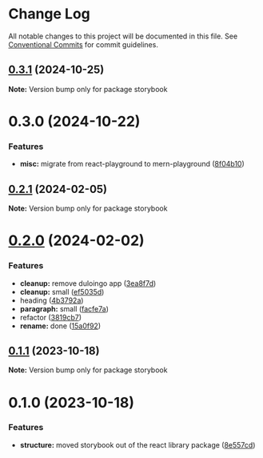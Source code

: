 # Change Log

All notable changes to this project will be documented in this file.
See [Conventional Commits](https://conventionalcommits.org) for commit guidelines.

## [0.3.1](https://github.com/paulAlexSerban/wbk--mern-playground/compare/storybook@0.3.0...storybook@0.3.1) (2024-10-25)

**Note:** Version bump only for package storybook

# 0.3.0 (2024-10-22)

### Features

-   **misc:** migrate from react-playground to mern-playground ([8f04b10](https://github.com/paulAlexSerban/wbk--mern-playground/commit/8f04b103fc0a1af0286bbc101d997c7763f8e35d))

## [0.2.1](https://github.com/paulAlexSerban/wbk--mern-playground/compare/storybook@0.2.0...storybook@0.2.1) (2024-02-05)

**Note:** Version bump only for package storybook

# [0.2.0](https://github.com/paulAlexSerban/wbk--mern-playground/compare/storybook@0.1.1...storybook@0.2.0) (2024-02-02)

### Features

-   **cleanup:** remove duloingo app ([3ea8f7d](https://github.com/paulAlexSerban/wbk--mern-playground/commit/3ea8f7d47da9759c9ea8f62599a8aa4250b38c3c))
-   **cleanup:** small ([ef5035d](https://github.com/paulAlexSerban/wbk--mern-playground/commit/ef5035dd88231efce920b3a5ed7e94acaaa02811))
-   heading ([4b3792a](https://github.com/paulAlexSerban/wbk--mern-playground/commit/4b3792a0a5728450cad71451c40a91f381ebd51e))
-   **paragraph:** small ([facfe7a](https://github.com/paulAlexSerban/wbk--mern-playground/commit/facfe7ab7847f8af286e46fee916ac950d709ff5))
-   refactor ([3819cb7](https://github.com/paulAlexSerban/wbk--mern-playground/commit/3819cb7dabfd32836e6acd0d5a8089b467ea5985))
-   **rename:** done ([15a0f92](https://github.com/paulAlexSerban/wbk--mern-playground/commit/15a0f92f47690da6021269d43d7489cb72cdc514))

## [0.1.1](https://github.com/paulAlexSerban/wbk--mern-playground/compare/storybook@0.1.0...storybook@0.1.1) (2023-10-18)

**Note:** Version bump only for package storybook

# 0.1.0 (2023-10-18)

### Features

-   **structure:** moved storybook out of the react library package ([8e557cd](https://github.com/paulAlexSerban/wbk--mern-playground/commit/8e557cdce96bd430df38d3da4460df4774b79b3d))

